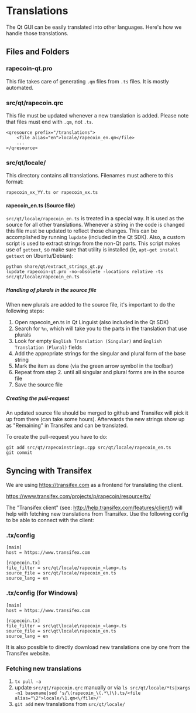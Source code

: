 Translations
============

The Qt GUI can be easily translated into other languages. Here's how we
handle those translations.

Files and Folders
-----------------

### rapecoin-qt.pro

This file takes care of generating `.qm` files from `.ts` files. It is mostly
automated.

### src/qt/rapecoin.qrc

This file must be updated whenever a new translation is added. Please note that
files must end with `.qm`, not `.ts`.

    <qresource prefix="/translations">
        <file alias="en">locale/rapecoin_en.qm</file>
        ...
    </qresource>

### src/qt/locale/

This directory contains all translations. Filenames must adhere to this format:

    rapecoin_xx_YY.ts or rapecoin_xx.ts

#### rapecoin_en.ts (Source file)

`src/qt/locale/rapecoin_en.ts` is treated in a special way. It is used as the
source for all other translations. Whenever a string in the code is changed
this file must be updated to reflect those changes. This can be accomplished
by running `lupdate` (included in the Qt SDK). Also, a custom script is used
to extract strings from the non-Qt parts. This script makes use of `gettext`,
so make sure that utility is installed (ie, `apt-get install gettext` on 
Ubuntu/Debian):

    python share/qt/extract_strings_qt.py
    lupdate rapecoin-qt.pro -no-obsolete -locations relative -ts src/qt/locale/rapecoin_en.ts
    
##### Handling of plurals in the source file

When new plurals are added to the source file, it's important to do the following steps:

1. Open rapecoin_en.ts in Qt Linguist (also included in the Qt SDK)
2. Search for `%n`, which will take you to the parts in the translation that use plurals
3. Look for empty `English Translation (Singular)` and `English Translation (Plural)` fields
4. Add the appropriate strings for the singular and plural form of the base string
5. Mark the item as done (via the green arrow symbol in the toolbar)
6. Repeat from step 2. until all singular and plural forms are in the source file
7. Save the source file

##### Creating the pull-request

An updated source file should be merged to github and Transifex will pick it
up from there (can take some hours). Afterwards the new strings show up as "Remaining"
in Transifex and can be translated.

To create the pull-request you have to do:

    git add src/qt/rapecoinstrings.cpp src/qt/locale/rapecoin_en.ts
    git commit

Syncing with Transifex
----------------------

We are using https://transifex.com as a frontend for translating the client.

https://www.transifex.com/projects/p/rapecoin/resource/tx/

The "Transifex client" (see: http://help.transifex.com/features/client/)
will help with fetching new translations from Transifex. Use the following
config to be able to connect with the client:

### .tx/config

    [main]
    host = https://www.transifex.com

    [rapecoin.tx]
    file_filter = src/qt/locale/rapecoin_<lang>.ts
    source_file = src/qt/locale/rapecoin_en.ts
    source_lang = en
    
### .tx/config (for Windows)

    [main]
    host = https://www.transifex.com

    [rapecoin.tx]
    file_filter = src\qt\locale\rapecoin_<lang>.ts
    source_file = src\qt\locale\rapecoin_en.ts
    source_lang = en

It is also possible to directly download new translations one by one from the Transifex website.

### Fetching new translations

1. `tx pull -a`
2. update `src/qt/rapecoin.qrc` manually or via
   `ls src/qt/locale/*ts|xargs -n1 basename|sed 's/\(rapecoin_\(.*\)\).ts/<file alias="\2">locale/\1.qm<\/file>/'`
3. `git add` new translations from `src/qt/locale/`
